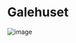 # Galehuset

![image](https://github.com/Galehuset/.github/assets/2757177/3bb8f212-ee37-49cb-8c01-81c031d83fc1)

